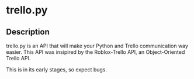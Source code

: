 # trello.py
## Description
trello.py is an API that will make your Python and Trello communication way easier.
This API was insipired by the Roblox-Trello API, an Object-Oriented Trello API.

This is in its early stages, so expect bugs.
